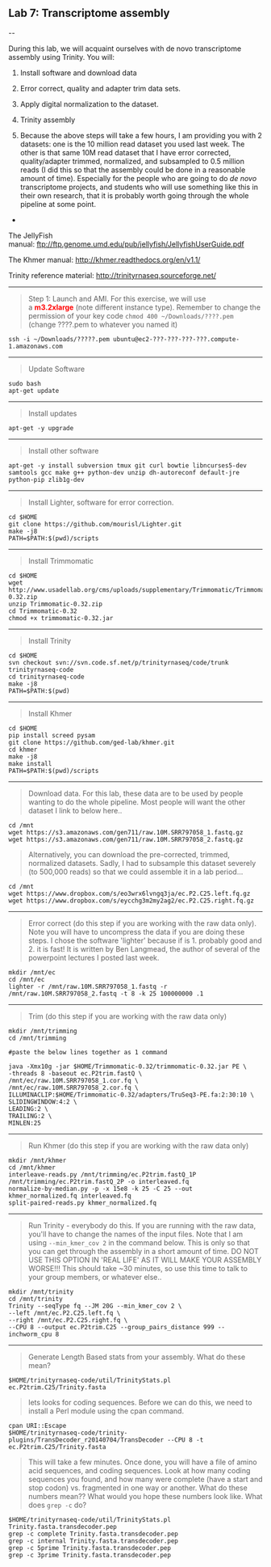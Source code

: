 Lab 7: Transcriptome assembly
---

--

During this lab, we will acquaint ourselves with de novo transcriptome assembly using Trinity. You will:

1. Install software and download data

2. Error correct, quality and adapter trim data sets.

3. Apply digital normalization to the dataset.

4. Trinity assembly

5. Because the above steps will take a few hours, I am providing you with 2 datasets: one is the 10 million read dataset you used last week. The other is that same 10M read dataset that I have error corrected, quality/adapter trimmed, normalized, and subsampled to 0.5 million reads (I did this so that the assembly could be done in a reasonable amount of time). Especially for the people who are going to do <em>de novo</em> transcriptome projects, and students who will use something like this in their own research, that it is probably worth going through the whole pipeline at some point.

-

The JellyFish manual: <a href="ftp://ftp.genome.umd.edu/pub/jellyfish/JellyfishUserGuide.pdf">ftp://ftp.genome.umd.edu/pub/jellyfish/JellyfishUserGuide.pdf</a>

The Khmer manual: <a href="http://khmer.readthedocs.org/en/v1.1/">http://khmer.readthedocs.org/en/v1.1/</a>

Trinity reference material: <a href="http://trinityrnaseq.sourceforge.net/">http://trinityrnaseq.sourceforge.net/</a>

---

> Step 1: Launch and AMI. For this exercise, we will use a <span style="color: #ff0000;"><strong>m3.2xlarge</strong></span> (note different instance type). Remember to change the permission of your key code `chmod 400 ~/Downloads/????.pem` (change ????.pem to whatever you named it)


	ssh -i ~/Downloads/?????.pem ubuntu@ec2-???-???-???-???.compute-1.amazonaws.com


---

> Update Software


	sudo bash
	apt-get update


---

> Install updates


	apt-get -y upgrade


---

> Install other software


	apt-get -y install subversion tmux git curl bowtie libncurses5-dev samtools gcc make g++ python-dev unzip dh-autoreconf default-jre python-pip zlib1g-dev


---

> Install Lighter, software for error correction.


    cd $HOME
    git clone https://github.com/mourisl/Lighter.git
    make -j8
    PATH=$PATH:$(pwd)/scripts


---

> Install Trimmomatic


    cd $HOME
    wget http://www.usadellab.org/cms/uploads/supplementary/Trimmomatic/Trimmomatic-0.32.zip
    unzip Trimmomatic-0.32.zip
    cd Trimmomatic-0.32
    chmod +x trimmomatic-0.32.jar


---

> Install Trinity


    cd $HOME
    svn checkout svn://svn.code.sf.net/p/trinityrnaseq/code/trunk trinityrnaseq-code
    cd trinityrnaseq-code
    make -j8
    PATH=$PATH:$(pwd)


---

> Install Khmer


    cd $HOME
    pip install screed pysam
    git clone https://github.com/ged-lab/khmer.git
    cd khmer
    make -j8
    make install
    PATH=$PATH:$(pwd)/scripts


---
> Download data. For this lab, these data are to be used by people wanting to do the whole pipeline. Most people will want the other dataset I link to below here..


	cd /mnt
	wget https://s3.amazonaws.com/gen711/raw.10M.SRR797058_1.fastq.gz
	wget https://s3.amazonaws.com/gen711/raw.10M.SRR797058_2.fastq.gz


> Alternatively, you can download the pre-corrected, trimmed, normalized datasets. Sadly, I had to subsample this dataset severely (to 500,000 reads) so that we could assemble it in a lab period...


	cd /mnt
	wget https://www.dropbox.com/s/eo3wrx6lvngq3ja/ec.P2.C25.left.fq.gz
	wget https://www.dropbox.com/s/eycchg3m2my2ag2/ec.P2.C25.right.fq.gz


---

> Error correct (do this step if you are working with the raw data only). Note you will have to uncompress the data if you are doing these steps. I chose the software 'lighter' because if is 1. probably good and 2. it is fast! It is written by Ben Langmead, the author of several of the powerpoint lectures I posted last week.


    mkdir /mnt/ec
    cd /mnt/ec
    lighter -r /mnt/raw.10M.SRR797058_1.fastq -r /mnt/raw.10M.SRR797058_2.fastq -t 8 -k 25 100000000 .1


---

> Trim (do this step if you are working with the raw data only)


    mkdir /mnt/trimming
    cd /mnt/trimming
    
    #paste the below lines together as 1 command
    
    java -Xmx10g -jar $HOME/Trimmomatic-0.32/trimmomatic-0.32.jar PE \
    -threads 8 -baseout ec.P2trim.fastQ \
    /mnt/ec/raw.10M.SRR797058_1.cor.fq \
    /mnt/ec/raw.10M.SRR797058_2.cor.fq \
    ILLUMINACLIP:$HOME/Trimmomatic-0.32/adapters/TruSeq3-PE.fa:2:30:10 \
    SLIDINGWINDOW:4:2 \
    LEADING:2 \
    TRAILING:2 \
    MINLEN:25


---

> Run Khmer (do this step if you are working with the raw data only)


    mkdir /mnt/khmer
    cd /mnt/khmer
    interleave-reads.py /mnt/trimming/ec.P2trim.fastQ_1P /mnt/trimming/ec.P2trim.fastQ_2P -o interleaved.fq
    normalize-by-median.py -p -x 15e8 -k 25 -C 25 --out khmer_normalized.fq interleaved.fq
    split-paired-reads.py khmer_normalized.fq


---

> Run Trinity - everybody do this. If you are running with the raw data, you'll have to change the names of the input files. Note that I am using `--min_kmer_cov 2` in the command below. This is only so that you can get through the assembly in a short amount of time. DO NOT USE THIS OPTION IN 'REAL LIFE' AS IT WILL MAKE YOUR ASSEMBLY WORSE!!! This should take ~30 minutes, so use this time to talk to your group members, or whatever else..


    mkdir /mnt/trinity
    cd /mnt/trinity
    Trinity --seqType fq --JM 20G --min_kmer_cov 2 \
    --left /mnt/ec.P2.C25.left.fq \
    --right /mnt/ec.P2.C25.right.fq \
    --CPU 8 --output ec.P2trim.C25 --group_pairs_distance 999 --inchworm_cpu 8


---

> Generate Length Based stats from your assembly. What do these mean?


	$HOME/trinityrnaseq-code/util/TrinityStats.pl ec.P2trim.C25/Trinity.fasta



> lets looks for coding sequences. Before we can do this, we need to install a Perl module using the cpan command.


	cpan URI::Escape
	$HOME/trinityrnaseq-code/trinity-plugins/TransDecoder_r20140704/TransDecoder --CPU 8 -t ec.P2trim.C25/Trinity.fasta


> This will take a few minutes. Once done, you will have a file of amino acid sequences, and coding sequences. Look at how many coding sequences you found, and how many were complete (have a start and stop codon) vs. fragmented in one way or another. What do these numbers mean?? What would you hope these numbers look like. What does `grep -c` do?


    $HOME/trinityrnaseq-code/util/TrinityStats.pl Trinity.fasta.transdecoder.pep
    grep -c complete Trinity.fasta.transdecoder.pep
    grep -c internal Trinity.fasta.transdecoder.pep
    grep -c 5prime Trinity.fasta.transdecoder.pep
    grep -c 3prime Trinity.fasta.transdecoder.pep
    
